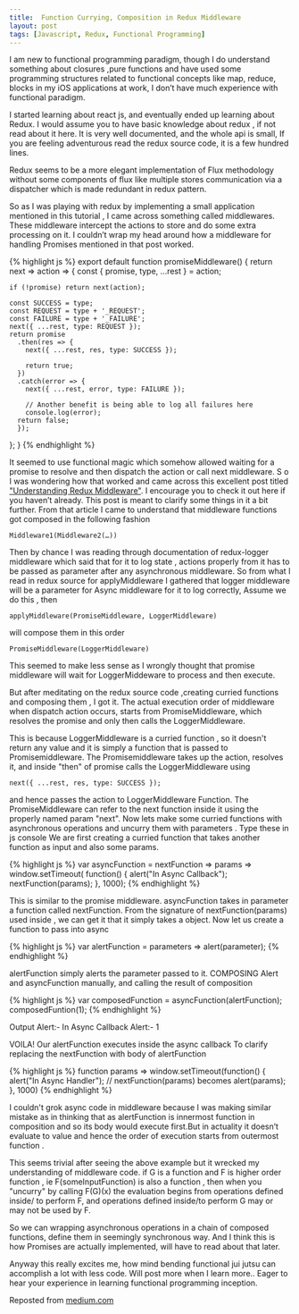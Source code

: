 ```yaml
---
title:  Function Currying, Composition in Redux Middleware
layout: post
tags: [Javascript, Redux, Functional Programming]
---
```

I am new to functional programming paradigm, though I do understand something about closures ,pure functions and have used some programming structures related to functional concepts like map, reduce, blocks in my iOS applications at work, I don’t have much experience with functional paradigm.

I started learning about react js, and eventually ended up learning about Redux. I would assume you to have basic knowledge about redux , if not read about it here. It is very well documented, and the whole api is small, If you are feeling adventurous read the redux source code, it is a few hundred lines.

Redux seems to be a more elegant implementation of Flux methodology without some components of flux like multiple stores communication via a dispatcher which is made redundant in redux pattern.

So as I was playing with redux by implementing a small application mentioned in this tutorial , I came across something called middlewares. These middleware intercept the actions to store and do some extra processing on it. I couldn’t wrap my head around how a middleware for handling Promises mentioned in that post worked.

{% highlight js %}
export default function promiseMiddleware() {
  return next => action => {
    const { promise, type, ...rest } = action;

    if (!promise) return next(action);

    const SUCCESS = type;
    const REQUEST = type + '_REQUEST';
    const FAILURE = type + '_FAILURE';
    next({ ...rest, type: REQUEST });
    return promise
      .then(res => {
        next({ ...rest, res, type: SUCCESS });

        return true;
      })
      .catch(error => {
        next({ ...rest, error, type: FAILURE });

        // Another benefit is being able to log all failures here
        console.log(error);
      return false;
      });
   };
}
{% endhighlight %}

It seemed to use functional magic which somehow allowed waiting for a promise to resolve and then dispatch the action or call next middleware.
S
o I was wondering how that worked and came across this excellent post titled ["Understanding Redux Middleware"](https://medium.com/@meagle/understanding-87566abcfb7a#.l7hsexyp7). I encourage you to check it out here if you haven’t already. This post is meant to clarify some things in it a bit further.
From that article I came to understand that middleware functions got composed in the following fashion

    Middleware1(Middleware2(…))

Then by chance I was reading through documentation of redux-logger middleware which said that for it to log state , actions properly from it has to be passed as parameter after any asynchronous middleware. So from what I read in redux source for applyMiddleware I gathered that logger middleware will be a parameter for Async middleware for it to log correctly,
Assume we do this , then

    applyMiddleware(PromiseMiddleware, LoggerMiddleware)

will compose them in this order

    PromiseMiddleware(LoggerMiddleware)

This seemed to make less sense as I wrongly thought that promise middleware will wait for LoggerMiddeware to process and then execute.


But after meditating on the redux source code ,creating curried functions and composing them , I got it.
The actual execution order of middleware when dispatch action occurs, starts from PromiseMiddleware, which resolves the promise and only then calls the LoggerMiddleware.

This is because LoggerMiddleware is a curried function , so it doesn't return any value and it is simply a function that is passed to Promisemiddleware. The Promisemiddleware takes up the action, resolves it, and inside "then" of promise calls the LoggerMiddleware using

    next({ ...rest, res, type: SUCCESS });

and hence passes the action to LoggerMiddleware Function. The PromiseMiddleware can refer to the next function inside it using the properly named param "next".
Now lets make some curried functions with asynchronous operations and uncurry them with parameters . Type these in js console
We are first creating a curried function that takes another function as input and also some params.

{% highlight js %}
var asyncFunction = nextFunction => params => window.setTimeout(
    function() {
      alert("In Async Callback");
      nextFunction(params);
 }, 1000);
{% endhighlight %}

This is similar to the promise middleware. asyncFunction takes in parameter a function called nextFunction. From the signature of nextFunction(params) used inside , we can get it that it simply takes a object.
Now let us create a function to pass into async

{% highlight js %}
var alertFunction = parameters => alert(parameter);
{% endhighlight %}


alertFunction simply alerts the parameter passed to it.
COMPOSING Alert and asyncFunction manually, and calling the result of composition

{% highlight js %}
var composedFunction = asyncFunction(alertFunction);
composedFuntion(1);
{% endhighlight %}


Output
    Alert:- In Async Callback
    Alert:- 1

VOILA! Our alertFunction executes inside the async callback
To clarify replacing the nextFunction with body of alertFunction

{% highlight js %}
function params => window.setTimeout(function() {
   alert("In Async Handler");
   // nextFunction(params) becomes
   alert(params);
 }, 1000)
{% endhighlight %}

I couldn't grok async code in middleware because I was making similar mistake as in thinking that as alertFunction is innermost function in composition and so its body would execute first.But in actuality it doesn’t evaluate to value and hence the order of execution starts from outermost function .

This seems trivial after seeing the above example but it wrecked my understanding of middleware code.
if G is a function and F is higher order function , ie F(someInputFunction) is also a function , then when you "uncurry" by calling F(G)(x) the evaluation begins from operations defined inside/ to perform F, and operations defined inside/to perform G may or may not be used by F.

So we can wrapping asynchronous operations in a chain of composed functions, define them in seemingly synchronous way. And I think this is how Promises are actually implemented, will have to read about that later.

Anyway this really excites me, how mind bending functional jui jutsu can accomplish a lot with less code. Will post more when I learn more..
Eager to hear your experience in learning functional programming inception.

Reposted from [medium.com](https://medium.com/@sai_prasanna/order-of-execution-in-function-currying-composition-in-context-of-asynchronous-operation-722575cb382c#.4y6l1uttu)
